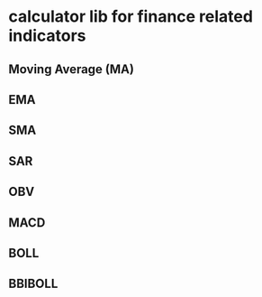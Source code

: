 # calculator lib for finance related indicators
## Moving Average (MA)
## EMA
## SMA
## SAR
## OBV
## MACD
## BOLL
## BBIBOLL
